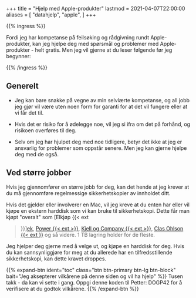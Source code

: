 +++
title = "Hjelp med Apple-produkter"
lastmod = 2021-04-07T22:00:00
aliases = [
    "datahjelp",
    "apple",
]
+++

{{% ingress %}}

Fordi jeg har kompetanse på feilsøking og rådgivning rundt Apple-produkter, kan jeg hjelpe deg med
spørsmål og problemer med Apple-produkter - helt gratis. Men jeg vil gjerne at du leser følgende
før jeg begynner:

{{% /ingress %}}

## Generelt

- Jeg kan bare snakke på vegne av min selvlærte kompetanse, og all jobb jeg gjør vil være uten noen
form for garanti for at det vil fungere eller at vi får det til.

- Hvis det er risiko for å ødelegge noe, vil jeg si ifra om det på forhånd, og risikoen overføres
til deg.

- Selv om jeg har hjulpet deg med noe tidligere, betyr det ikke at jeg er ansvarlig for problemer
som oppstår senere. Men jeg kan gjerne hjelpe deg med de også.

## Ved større jobber

Hvis jeg gjennomfører en større jobb for deg, kan det hende at jeg krever at du må gjennomføre
regelmessige sikkerhetskopier av innholdet ditt.

Hvis det gjelder eller involverer en Mac, vil jeg kreve at du enten har eller vil kjøpe en ekstern
harddisk som vi kan bruke til sikkerhetskopi. Dette får man kjøpt "overalt" som [Elkjøp {{< ext
>}}][ek], [Power {{< ext >}}][pw], [Kjell og Company {{< ext >}}][kc], [Clas Ohlson {{< ext
>}}][co] og så videre. 1 TB lagring holder for de fleste.

Jeg hjelper deg gjerne med å velge ut, og kjøpe en harddisk for deg. Hvis du kan sannsynliggjøre
for meg at du allerede har en tilfredsstillende sikkerhetskopi, kan dette kravet droppes.

{{% expand-btn ident="toc" class="btn btn-primary btn-lg btn-block" bait="Jeg aksepterer vilkårene
på denne siden og vil ha hjelp"
%}}
Tusen takk - da kan vi sette i gang. Oppgi denne koden til Petter: DOGP42 for å verifisere at du
godtok vilkårene. {{% /expand-btn %}}

[ek]: https://www.elkjop.no/catalog/data/no-harddisk-ssd-nettverksharddisk/harddisk-ssd-og-nettverkslagring-nas
[pw]: https://www.power.no/data-og-tilbehoer/harddisk-og-lagring/ekstern-harddisk/pl-1940/
[kc]: https://www.kjell.com/no/produkter/data/lagring/harddisker
[co]: https://www.clasohlson.com/no/Multimedia/Lagringsmedia/Harddisker/
